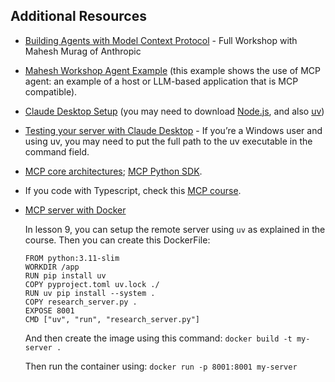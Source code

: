 ## Additional Resources

- [Building Agents with Model Context Protocol](https://www.youtube.com/watch?v=kQmXtrmQ5Zg&t=1s&ab_channel=AIEngineer) - Full Workshop with Mahesh Murag of Anthropic
- [Mahesh Workshop Agent Example](https://github.com/maheshmurag/workshop-mcp-agent-example) (this example shows the use of MCP agent: an example of a host or LLM-based application that is MCP compatible).
- [Claude Desktop Setup](https://modelcontextprotocol.io/quickstart/user) (you may need to download [Node.js](https://nodejs.org/en), and also [uv](https://github.com/astral-sh/uv?tab=readme-ov-file#installation))
- [Testing your server with Claude Desktop](https://modelcontextprotocol.io/quickstart/server#testing-your-server-with-claude-for-desktop) - If you’re a Windows user and using uv, you may need to put the full path to the uv executable in the command field.
- [MCP core architectures](https://modelcontextprotocol.io/docs/concepts/architecture); [MCP Python SDK](https://github.com/modelcontextprotocol/python-sdk).
- If you code with Typescript, check this [MCP course](https://www.aihero.dev/mcp-prerequisites).
- [MCP server with Docker](https://github.com/daveebbelaar/ai-cookbook/tree/main/mcp/crash-course/6-run-with-docker)

   In lesson 9, you can setup the remote server using `uv` as explained in the course. Then you can create this DockerFile:
    ```
    FROM python:3.11-slim
    WORKDIR /app
    RUN pip install uv
    COPY pyproject.toml uv.lock ./
    RUN uv pip install --system .
    COPY research_server.py .
    EXPOSE 8001
    CMD ["uv", "run", "research_server.py"]
    ```
    And then create the image using  this command: `docker build -t my-server .`

    Then run the container using: `docker run -p 8001:8001 my-server`

